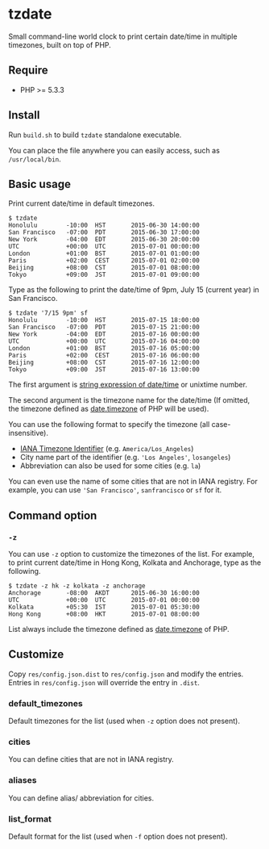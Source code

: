 # tzdate

Small command-line world clock to print certain date/time in multiple timezones, built on top of PHP.

## Require

- PHP >= 5.3.3

## Install

Run `build.sh` to build `tzdate` standalone executable.

You can place the file anywhere you can easily access, such as `/usr/local/bin`.

## Basic usage

Print current date/time in default timezones.

```
$ tzdate
Honolulu        -10:00  HST       2015-06-30 14:00:00
San Francisco   -07:00  PDT       2015-06-30 17:00:00
New York        -04:00  EDT       2015-06-30 20:00:00
UTC             +00:00  UTC       2015-07-01 00:00:00
London          +01:00  BST       2015-07-01 01:00:00
Paris           +02:00  CEST      2015-07-01 02:00:00
Beijing         +08:00  CST       2015-07-01 08:00:00
Tokyo           +09:00  JST       2015-07-01 09:00:00
```

Type as the following to print the date/time of 9pm, July 15 (current year) in San Francisco.

```
$ tzdate '7/15 9pm' sf
Honolulu        -10:00  HST       2015-07-15 18:00:00
San Francisco   -07:00  PDT       2015-07-15 21:00:00
New York        -04:00  EDT       2015-07-16 00:00:00
UTC             +00:00  UTC       2015-07-16 04:00:00
London          +01:00  BST       2015-07-16 05:00:00
Paris           +02:00  CEST      2015-07-16 06:00:00
Beijing         +08:00  CST       2015-07-16 12:00:00
Tokyo           +09:00  JST       2015-07-16 13:00:00
```

The first argument is [string expression of date/time](http://php.net/datetime.formats) or unixtime number.

The second argument is the timezone name for the date/time
(If omitted, the timezone defined as [date.timezone](http://php.net/datetime.configuration#ini.date.timezone) of PHP will be used).

You can use the following format to specify the timezone (all case-insensitive).

* [IANA Timezone Identifier](http://php.net/timezones) (e.g. `America/Los_Angeles`)
* City name part of the identifier (e.g. `'Los Angeles'`, `losangeles`)
* Abbreviation can also be used for some cities (e.g. `la`)

You can even use the name of some cities that are not in IANA registry.
For example, you can use `'San Francisco'`, `sanfrancisco` or `sf` for it.

## Command option

### `-z`

You can use `-z` option to customize the timezones of the list.
For example, to print current date/time in Hong Kong, Kolkata and Anchorage, type as the following.

```
$ tzdate -z hk -z kolkata -z anchorage
Anchorage       -08:00  AKDT      2015-06-30 16:00:00
UTC             +00:00  UTC       2015-07-01 00:00:00
Kolkata         +05:30  IST       2015-07-01 05:30:00
Hong Kong       +08:00  HKT       2015-07-01 08:00:00
```

List always include the timezone defined as [date.timezone](http://php.net/datetime.configuration#ini.date.timezone) of PHP.

## Customize

Copy `res/config.json.dist` to `res/config.json` and modify the entries.
Entries in `res/config.json` will override the entry in `.dist`.

### default_timezones

Default timezones for the list (used when `-z` option does not present).

### cities

You can define cities that are not in IANA registry.

### aliases

You can define alias/ abbreviation for cities.

### list_format

Default format for the list (used when `-f` option does not present).
